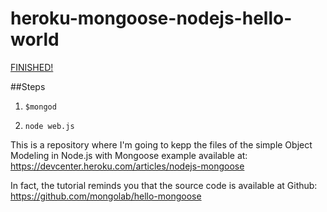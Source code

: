 heroku-mongoose-nodejs-hello-world
==================================

[FINISHED!](https://github.com/jglovier/gifs/blob/gh-pages/chuck-norris/chuck-norris.gif)

##Steps

1) ```$mongod```

2) ```node web.js```

This is a repository where I'm going to kepp the files of the simple Object Modeling in Node.js with Mongoose example available at: https://devcenter.heroku.com/articles/nodejs-mongoose

In fact, the tutorial reminds you that the source code is available at Github: https://github.com/mongolab/hello-mongoose
